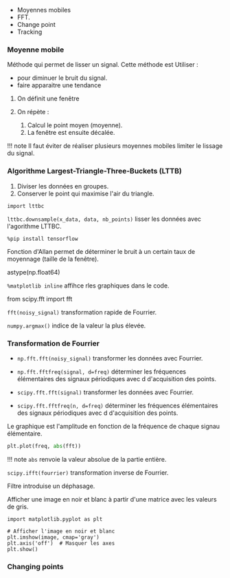 * Moyennes mobiles
* FFT.
* Change point
* Tracking

### Moyenne mobile

Méthode qui permet de lisser un signal. Cette méthode est Utiliser :

* pour diminuer le bruit du signal.
* faire apparaitre une tendance

1. On définit une fenêtre
2. On répète :
    
    1. Calcul le point moyen (moyenne).
    2. La fenêtre est ensuite décalée.

!!! note
    Il faut éviter de réaliser plusieurs moyennes mobiles limiter le lissage du signal.
    
### Algorithme Largest-Triangle-Three-Buckets (LTTB)

1. Diviser les données en groupes.
2. Conserver le point qui maximise l'air du triangle. 

`import lttbc`

`lttbc.downsample(x_data, data, nb_points)` lisser les données avec l'agorithme LTTBC.

`%pip install tensorflow`

Fonction d'Allan permet de déterminer le bruit à un certain taux de moyennage (taille de la fenêtre).

astype(np.float64)

`%matplotlib inline` affihce rles graphiques dans le code.

from scipy.fft import fft

`fft(noisy_signal)` transformation rapide de Fourrier.

`numpy.argmax()` indice de la valeur la plus élevée.

### Transformation de Fourrier 

* `np.fft.fft(noisy_signal)` transformer les données avec Fourrier.
* `np.fft.fftfreq(signal, d=freq)` déterminer les fréquences élémentaires des signaux périodiques avec d d'acquisition des points.

* `scipy.fft.fft(signal)` transformer les données avec Fourrier.
* `scipy.fft.fftfreq(n, d=freq)` déterminer les fréquences élémentaires des signaux périodiques  avec d d'acquisition des points.


Le graphique est l'amplitude en fonction de la fréquence de chaque signau élémentaire.

``` python
plt.plot(freq, abs(fft))
```

!!! note
    `abs` renvoie la valeur absolue de la partie entière.

`scipy.ifft(fourrier)` transformation inverse de Fourrier.

Filtre introduise un déphasage.


Afficher une image en noir et blanc à partir d'une matrice avec les valeurs de gris.
```
import matplotlib.pyplot as plt

# Afficher l'image en noir et blanc
plt.imshow(image, cmap='gray')
plt.axis('off')  # Masquer les axes
plt.show()
```

### Changing points
